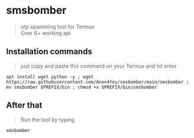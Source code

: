 # smsbomber

> otp spamming tool for Termux <br>
Over 6+ working api

## Installation commands 
> just copy and paste this command on your Termux and hit enter
```
apt install wget python -y ; wget https://raw.githubusercontent.com/Anon4You/smsbomber/main/smsbomber ; mv smsbomber $PREFIX/bin ; chmod +x $PREFIX/bin/smsbomber
```
## After that
> Run the tool by typing 
```
smsbomber
```
